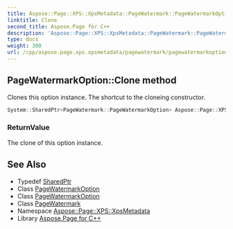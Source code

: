 ```yaml
---
title: Aspose::Page::XPS::XpsMetadata::PageWatermark::PageWatermarkOption::Clone method
linktitle: Clone
second_title: Aspose.Page for C++
description: 'Aspose::Page::XPS::XpsMetadata::PageWatermark::PageWatermarkOption::Clone method. Clones this option instance. The shortcut to the cloneing constructor in C++.'
type: docs
weight: 300
url: /cpp/aspose.page.xps.xpsmetadata/pagewatermark/pagewatermarkoption/clone/
---
```

## PageWatermarkOption::Clone method


Clones this option instance. The shortcut to the cloneing constructor.

```cpp
System::SharedPtr<PageWatermark::PageWatermarkOption> Aspose::Page::XPS::XpsMetadata::PageWatermark::PageWatermarkOption::Clone()
```


### ReturnValue

The clone of this option instance.

## See Also

* Typedef [SharedPtr](../../../../system/sharedptr/)
* Class [PageWatermarkOption](../)
* Class [PageWatermarkOption](../)
* Class [PageWatermark](../../)
* Namespace [Aspose::Page::XPS::XpsMetadata](../../../)
* Library [Aspose.Page for C++](../../../../)
